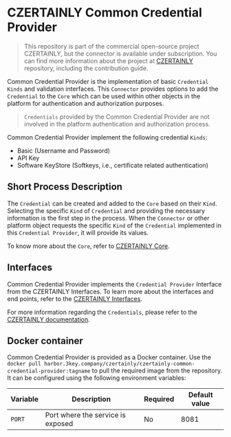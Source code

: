 # CZERTAINLY Common Credential Provider

> This repository is part of the commercial open-source project CZERTAINLY, but the connector is available under subscription. 
> You can find more information about the project at [CZERTAINLY](https://github.com/3KeyCompany/CZERTAINLY) repository, including the contribution guide.

Common Credential Provider is the implementation of basic `Credential` `Kinds` and validation interfaces. This `Connector` provides options to add the `Credential` to the `Core` which can be used within other objects in the platform for authentication and authorization purposes.

> `Credentials` provided by the Common Credential Provider are not involved in
the platform authentication and authorization process.

Common Credential Provider implement the following credential `Kinds`:
- Basic (Username and Password)
- API Key
- Software KeyStore (Softkeys, i.e., certificate related authentication)

## Short Process Description

The `Credential` can be created and added to the `Core` based on their `Kind`. Selecting the specific `Kind` of `Credential` and providing the necessary information is the first step in the process.  When the `Connector` or other platform object requests the specific `Kind` of the `Credential` implemented in this `Credential Provider`, it will provide its values.

To know more about the `Core`, refer to [CZERTAINLY Core](https://github.com/3KeyCompany/CZERTAINLY-Core).

## Interfaces

Common Credential Provider implements the `Credential Provider` Interface from the CZERTAINLY Interfaces. To learn more about the interfaces and end points, refer to the [CZERTAINLY Interfaces](https://github.com/3KeyCompany/CZERTAINLY-Interfaces).

For more information regarding the `Credentials`, please refer to the [CZERTAINLY documentation](https://docs.czertainly.com).

## Docker container

Common Credential Provider is provided as a Docker container. Use the `docker pull harbor.3key.company/czertainly/czertainly-common-credential-provider:tagname` to pull the required image from the repository. It can be configured using the following environment variables:

| Variable | Description                       | Required | Default value |
|----------|-----------------------------------|----------|---------------|
| `PORT`   | Port where the service is exposed | No       | 8081          |